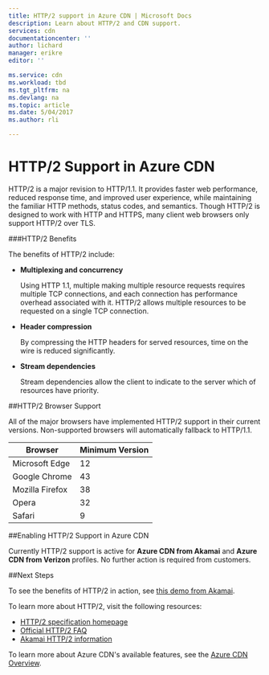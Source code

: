 ```yaml
---
title: HTTP/2 support in Azure CDN | Microsoft Docs
description: Learn about HTTP/2 and CDN support.
services: cdn
documentationcenter: ''
author: lichard
manager: erikre
editor: ''

ms.service: cdn
ms.workload: tbd
ms.tgt_pltfrm: na
ms.devlang: na
ms.topic: article
ms.date: 5/04/2017
ms.author: rli

---
```


# HTTP/2 Support in Azure CDN

HTTP/2 is a major revision to HTTP/1.1\. It provides faster web performance, reduced response time, and improved user experience, while maintaining the familiar HTTP methods, status codes, and semantics. Though HTTP/2 is designed to work with HTTP and HTTPS, many client web browsers only support HTTP/2 over TLS.

###HTTP/2 Benefits

The benefits of HTTP/2 include:

*   **Multiplexing and concurrency**

    Using HTTP 1.1, multiple making multiple resource requests requires multiple TCP connections, and each connection has performance overhead associated with it. HTTP/2 allows multiple resources to be requested on a single TCP connection.

*   **Header compression**

    By compressing the HTTP headers for served resources, time on the wire is reduced significantly.

*   **Stream dependencies**

    Stream dependencies allow the client to indicate to the server which of resources have priority.


##HTTP/2 Browser Support

All of the major browsers have implemented HTTP/2 support in their current versions. Non-supported browsers will automatically fallback to HTTP/1.1.

|Browser|Minimum Version|
|-------------|------------|
|Microsoft Edge| 12|
|Google Chrome| 43|
|Mozilla Firefox| 38|
|Opera| 32|
|Safari| 9|

##Enabling HTTP/2 Support in Azure CDN

Currently HTTP/2 support is active for **Azure CDN from Akamai** and **Azure CDN from Verizon** profiles. No further action is required from customers.

##Next Steps

To see the benefits of HTTP/2 in action, see [this demo from Akamai](https://http2.akamai.com/demo).

To learn more about HTTP/2, visit the following resources:

*   [HTTP/2 specification homepage](https://http2.github.io/)
*   [Official HTTP/2 FAQ](https://http2.github.io/faq/)
*   [Akamai HTTP/2 information](https://http2.akamai.com/)

To learn more about Azure CDN's available features, see the [Azure CDN Overview](https://azure.microsoft.com/documentation/articles/cdn-overview/).